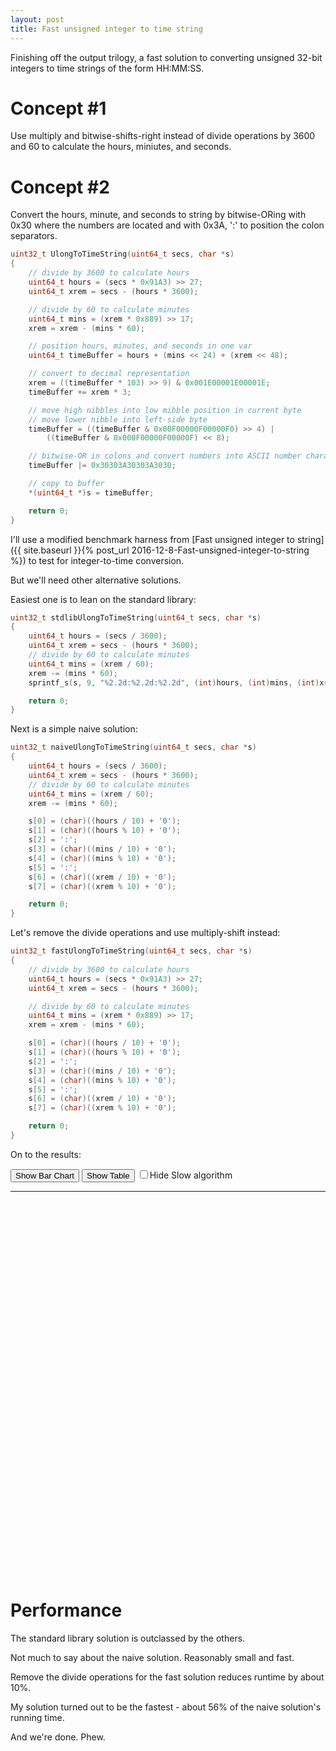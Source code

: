 ```yaml
---
layout: post
title: Fast unsigned integer to time string
---
```


Finishing off the output trilogy, a fast solution to converting unsigned 32-bit integers to time strings of the form HH:MM:SS.

# Concept #1

Use multiply and bitwise-shifts-right instead of divide operations by 3600 and 60  to calculate the hours, miniutes, and seconds.

# Concept #2

Convert the hours, minute, and seconds to string by bitwise-ORing with 0x30 where the numbers are located 
and with 0x3A, ':' to position the colon separators.

```c
uint32_t UlongToTimeString(uint64_t secs, char *s)
{
	// divide by 3600 to calculate hours
	uint64_t hours = (secs * 0x91A3) >> 27;
	uint64_t xrem = secs - (hours * 3600);

	// divide by 60 to calculate minutes
	uint64_t mins = (xrem * 0x889) >> 17;
	xrem = xrem - (mins * 60);

	// position hours, minutes, and seconds in one var
	uint64_t timeBuffer = hours + (mins << 24) + (xrem << 48);

	// convert to decimal representation
	xrem = ((timeBuffer * 103) >> 9) & 0x001E00001E00001E;
	timeBuffer += xrem * 3;

	// move high nibbles into low mibble position in current byte
	// move lower nibble into left-side byte 
	timeBuffer = ((timeBuffer & 0x00F00000F00000F0) >> 4) |
		((timeBuffer & 0x000F00000F00000F) << 8);

	// bitwise-OR in colons and convert numbers into ASCII number characters
	timeBuffer |= 0x30303A30303A3030;

	// copy to buffer
	*(uint64_t *)s = timeBuffer;

	return 0;
}

```

I'll use a modified benchmark harness from
[Fast unsigned integer to string]({{ site.baseurl }}{% post_url 2016-12-8-Fast-unsigned-integer-to-string %})
to test for integer-to-time conversion.

But we'll need other alternative solutions.

Easiest one is to lean on the standard library:

```c
uint32_t stdlibUlongToTimeString(uint64_t secs, char *s)
{
	uint64_t hours = (secs / 3600);
	uint64_t xrem = secs - (hours * 3600);
	// divide by 60 to calculate minutes
	uint64_t mins = (xrem / 60);
	xrem -= (mins * 60);
	sprintf_s(s, 9, "%2.2d:%2.2d:%2.2d", (int)hours, (int)mins, (int)xrem);

	return 0;
}

```

Next is a simple naive solution:

```c
uint32_t naiveUlongToTimeString(uint64_t secs, char *s)
{
	uint64_t hours = (secs / 3600);
	uint64_t xrem = secs - (hours * 3600);
	// divide by 60 to calculate minutes
	uint64_t mins = (xrem / 60);
	xrem -= (mins * 60);

	s[0] = (char)((hours / 10) + '0');
	s[1] = (char)((hours % 10) + '0');
	s[2] = ':';
	s[3] = (char)((mins / 10) + '0');
	s[4] = (char)((mins % 10) + '0');
	s[5] = ':';
	s[6] = (char)((xrem / 10) + '0');
	s[7] = (char)((xrem % 10) + '0');

	return 0;
}

```

Let's remove the divide operations and use multiply-shift instead:

```c
uint32_t fastUlongToTimeString(uint64_t secs, char *s)
{
	// divide by 3600 to calculate hours
	uint64_t hours = (secs * 0x91A3) >> 27;
	uint64_t xrem = secs - (hours * 3600);

	// divide by 60 to calculate minutes
	uint64_t mins = (xrem * 0x889) >> 17;
	xrem = xrem - (mins * 60);

	s[0] = (char)((hours / 10) + '0');
	s[1] = (char)((hours % 10) + '0');
	s[2] = ':';
	s[3] = (char)((mins / 10) + '0');
	s[4] = (char)((mins % 10) + '0');
	s[5] = ':';
	s[6] = (char)((xrem / 10) + '0');
	s[7] = (char)((xrem % 10) + '0');

	return 0;
}
```

On to the results:

<script type="text/javascript" src="https://www.gstatic.com/charts/loader.js"></script>
<script type="text/javascript">

  var g_columnsToHide = null;
  var g_chartShown = "Bar";

  google.charts.load('current');
  google.charts.setOnLoadCallback(onloadChart);

  function getData()
  {
    var data = google.visualization.arrayToDataTable([
      ['algorithm', 'stdlib', 'naive', 'fast', 'UlongToTimeString' ],

      // 64-bit x64 runtime results
['time', 21565428, 354223, 319178, 197627  ]

    ]);

    return data;
  }

  function getColumns()
  {
    return g_columnsToHide;
  }

  function drawTable(type, div, cols) {
    var data = getData();

    var opts = {
        containerId: div,
        dataTable: data,
        chartType: type,
        options: {"title": "Convert Integer to Time String"}
    };
    var chartwrapper = new google.visualization.ChartWrapper(opts);

    if (null != cols)
      chartwrapper.setView({'columns': cols});

    chartwrapper.draw();
  }

  function showTable(type)
  {
    g_chartShown = type;
    var cols = getColumns();
    drawTable(g_chartShown, "columnchart_material", cols);
  }

  function showChart()
  {
    showTable(g_chartShown);
  }

  function onloadChart()
  {
    showChart();
  }

  function toggleSlow()
  {
    if (null == g_columnsToHide)
    {
      g_columnsToHide = [0, 2, 3, 4];
    }
    else
    {
      g_columnsToHide = null;
    }
    showChart();
  }


</script>
<button onclick='showTable("Bar")'>Show Bar Chart</button><span> </span>
<button onclick='showTable("Table")'>Show Table</button><span> </span>
<label><input type='checkbox' onclick='toggleSlow()' ><span>Hide Slow algorithm</span></label>
<hr />
<div id="columnchart_material" style="width: 900px; height: 600px;"></div>


# Performance

The standard library solution is outclassed by the others.

Not much to say about the naive solution. Reasonably small and fast.

Remove the divide operations for the fast solution reduces runtime by about 10%.

My solution turned out to be the fastest - about 56% of the naive solution's running time.

And we're done. Phew.

